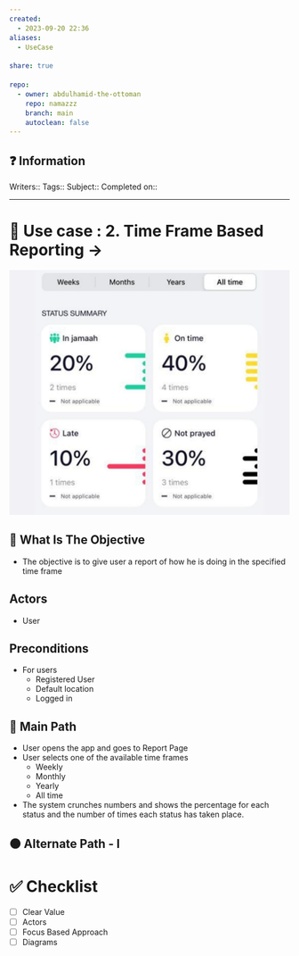 ```yaml
---
created:
  - 2023-09-20 22:36
aliases:
  - UseCase

share: true

repo:
  - owner: abdulhamid-the-ottoman
    repo: namazzz
    branch: main
    autoclean: false
---
```


## ❓ Information
Writers::
Tags::
Subject::
Completed on::

---
# 🔰 Use case : 2. Time Frame Based Reporting ->  
![Pasted image 20230920223800.png](./40-referenceVAULTS/Resource%20Library/Images/Pasted%20image%2020230920223800.png)
## 🎯 What Is The Objective
-  The objective is to give user a report of how he is doing in the specified time frame
## Actors 
* User
## Preconditions 
- For users
	- Registered User
	- Default location
	- Logged in
## 📃 Main Path 
* User opens the app and goes to Report Page
* User selects one of the available time frames
	* Weekly
	* Monthly
	* Yearly
	* All time
* The system crunches numbers and shows the percentage for each status  and the number of times each status has taken place.

## 🟠 Alternate Path - I
# ✅ Checklist 
- [ ] Clear Value 
- [ ] Actors
- [ ] Focus Based Approach
- [ ] Diagrams